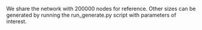 We share the network with 200000 nodes for reference. Other sizes can be generated by running the run_generate.py script with parameters of interest.

